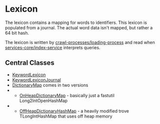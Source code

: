 # Lexicon

The lexicon contains a mapping for words to identifiers. This lexicon is populated from a journal.
The actual word data isn't mapped, but rather a 64 bit hash. 

The lexicon is written by [crawl-processes/loading-process](../../crawl-processes/loading-process) and read when
[services-core/index-service](../../services-core/index-service) interprets queries.

## Central Classes

* [KeywordLexicon](src/main/java/nu/marginalia/lexicon/KeywordLexicon.java)
* [KeywordLexiconJournal](src/main/java/nu/marginalia/lexicon/journal/KeywordLexiconJournal.java)
* [DictionaryMap](src/main/java/nu/marginalia/dict/DictionaryMap.java) comes in two versions
* * [OnHeapDictionaryMap](src/main/java/nu/marginalia/dict/OnHeapDictionaryMap.java) - basically just a fastutil Long2IntOpenHashMap
* * [OffHeapDictionaryHashMap](src/main/java/nu/marginalia/dict/OffHeapDictionaryHashMap.java) - a heavily modified trove TLongIntHashMap that uses off heap memory